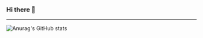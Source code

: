 ### Hi there 👋
---
![Anurag's GitHub stats](https://github-readme-stats.vercel.app/api?username=daehyeonhong&theme=shades-of-purple&show_icons=true)
<!--
**daehyeonhong/daehyeonhong** is a ✨ _special_ ✨ repository because its `README.md` (this file) appears on your GitHub profile.

Here are some ideas to get you started:

- 🔭 I’m currently working on ...
- 🌱 I’m currently learning ...
- 👯 I’m looking to collaborate on ...
- 🤔 I’m looking for help with ...
- 💬 Ask me about ...
- 📫 How to reach me: ...
- 😄 Pronouns: ...
- ⚡ Fun fact: ...
-->
